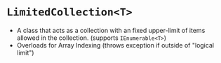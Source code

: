 # `LimitedCollection<T>`

- A class that acts as a collection with an fixed upper-limit of items allowed in the collection. (supports `IEnumerable<T>`)
- Overloads for Array Indexing (throws exception if outside of "logical limit")